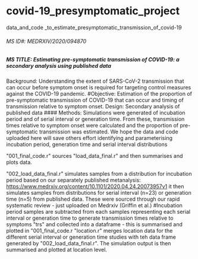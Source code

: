 # covid-19_presymptomatic_project
data_and_code _to_estimate_presymptomatic_transmission_of_covid-19
###### MS ID#: MEDRXIV/2020/094870
#####  MS TITLE: Estimating pre-symptomatic transmission of COVID-19: a secondary analysis using published data
Background: Understanding the extent of SARS-CoV-2 transmission that can occur before symptom onset is required for targeting control measures against the COVID-19 pandemic. 
#Objective: Estimation of the proportion of pre-symptomatic transmission of COVID-19 that can occur and timing of transmission relative to symptom onset.
Design: Secondary analysis of published data ####
Methods: Simulations were generated of incubation period and of serial interval or generation time. From these, transmission times relative to symptom onset were calculated and the proportion of pre-symptomatic transmission was estimated.
We hope the data and code uploaded here will save others effort identifying and parameterising incubation period, generation time and serial interval distributions

"001_final_code.r" sources "load_data_final.r" and then summarises and plots data.

"002_load_data_final.r" simulates samples from a distribution for incubation period based on our separately published metanalysis: 
https://www.medrxiv.org/content/10.1101/2020.04.24.20073957v1
it then simulates samples from distributions for serial interval (n=23) or generation time (n=5) from published data. These were
sourced through our rapid systematic review - just uploaded on Medrxiv (Griffin et al.)
#Incubation period samples are subtracted from each samples representing each serial interval or generation time to generate transmission times relative to symptoms "trs" and collected into a dataframe - this is summarised and plotted in "001_final_code.r
"location.r" merges location data for the different serial interval or generation time studies with teh data frame generated by "002_load_data_final.r". The simulation output is then summarised and plotted at location level.
